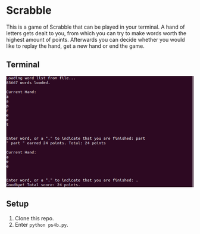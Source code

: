 # Scrabble
This is a game of Scrabble that can be played in your terminal. A hand of letters gets dealt to you, from which you can try to make words worth the highest amount of points. Afterwards you can decide whether you would like to replay the hand, get a new hand or end the game.

## Terminal

![`Terminal overview`](https://raw.githubusercontent.com/anneloes94/scrabble/master/docs/Screenshot_terminal.png)

## Setup

1. Clone this repo.
2. Enter `python ps4b.py`.